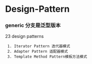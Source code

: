 # Design-Pattern

### generic 分支是泛型版本

23  design patterns

     1. Iterator Pattern 迭代器模式
     2. Adapter Pattern 适配器模式
     3. Template Method Pattern模板方法模式